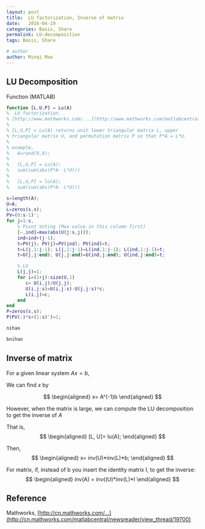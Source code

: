 ```yaml
---
layout: post
title:  LU factorization, Inverse of matrix
date:   2016-04-19
categories: Basis, Share
permalink: LU-decomposition
tags: Basis, Share

# author
author: Minqi Mao
---
```


## LU Decomposition

Function (MATLAB)

```matlab
function [L,U,P] = Lu(A)
%  LU factorization.
% [http://www.mathworks.com/...](http://www.mathworks.com/matlabcentral/fileexchange/37459-matrix-inverse-using-lu-factorization/content/Lu.m)
%   
% [L,U,P] = Lu(A) returns unit lower triangular matrix L, upper
% triangular matrix U, and permutation matrix P so that P*A = L*U.
%
% example,
%   A=rand(9,9);
%
%   [L,U,P] = Lu(A);
%   sum(sum(abs(P*A- L*U)))
%   
%   [L,U,P] = lu(A);
%   sum(sum(abs(P*A- L*U)))

s=length(A);
U=A;
L=zeros(s,s);
PV=(0:s-1)';
for j=1:s,
    % Pivot Voting (Max value in this column first)
    [~,ind]=max(abs(U(j:s,j)));
    ind=ind+(j-1);
    t=PV(j); PV(j)=PV(ind); PV(ind)=t;
    t=L(j,1:j-1); L(j,1:j-1)=L(ind,1:j-1); L(ind,1:j-1)=t;
    t=U(j,j:end); U(j,j:end)=U(ind,j:end); U(ind,j:end)=t;

    % LU
    L(j,j)=1;
    for i=(1+j):size(U,1)
       c= U(i,j)/U(j,j);
       U(i,j:s)=U(i,j:s)-U(j,j:s)*c;
       L(i,j)=c;
    end
end
P=zeros(s,s);
P(PV(:)*s+(1:s)')=1;
```

```python
nihao

bnihao

```



## Inverse of matrix

For a given linear system $Ax=b$,

We can find $x$ by

$$
\begin{aligned}
x= A^(-1)b
\end{aligned}
$$

However, when the matrix is large, we can compute the LU decomposition to get the inverse of $A$

That is,
$$
\begin{aligned}
[L, U]= lu(A);
\end{aligned}
$$

Then,
$$
\begin{aligned}
x= inv(U)*inv(L)*b;
\end{aligned}
$$

For matrix, if, instead of b you insert the identity matrix I,
to get the inverse:
$$
\begin{aligned}
inv(A) = inv((U)*inv(L)*I
\end{aligned}
$$


## Reference

Mathworks, [http://cn.mathworks.com/...](http://cn.mathworks.com/matlabcentral/newsreader/view_thread/19700)